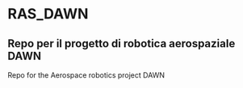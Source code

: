 # RAS_DAWN
Repo per il progetto di robotica aerospaziale DAWN
--------------------------------------------------
Repo for the Aerospace robotics project DAWN

